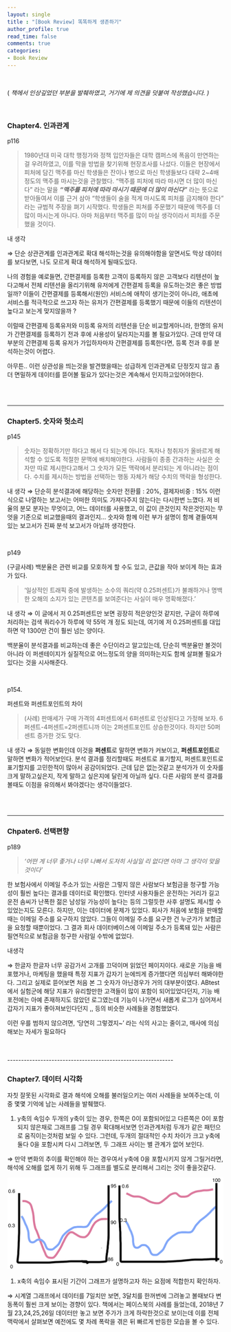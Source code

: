 ```yaml
---
layout: single
title : "[Book Review] 똑똑하게 생존하기"
author_profile: true
read_time: false
comments: true
categories:
- Book Review
---
```

<br>


( *책에서 인상깊었던 부분을 발췌하였고, 거기에 제 의견을 덧붙여 작성했습니다. )*

<br>

### Chapter4. 인과관계

p116

> 1980년대 미국 대학 행정가와 정책 입안자들은 대학 캠퍼스에 폭음이 만연하는 걸 우려하였고, 이를 막을 방법을 찾기위해 현장조사를 나섰다.
이들은 현장에서 피처에 담긴 맥주를 마신 학생들은 잔이나 병으로 마신 학생들보다 대략 2~4배 정도의 맥주를 마시는것을 관찰했다.
“맥주를 피처에 따라 마시면 더 많이 마신다” 라는 말을 ***“맥주를 피처에 따라 마시기 때문에 더 많이 마신다”*** 라는 뜻으로 받아들여서 이를 근거 삼아 “학생들이 술을 적게 마시도록 피처를 금지해야 한다” 라는 규범적 주장을 펴기 시작했다.
학생들은 피쳐를 주문했기 때문에 맥주를 더 많이 마시는게 아니다. 아마 처음부터 맥주를 많이 마실 생각이라서 피처를 주문했을 것이다.
> 

내 생각

⇒ 단순 상관관계를 인과관계로 확대 해석하는것을 유의해야함을 알면서도 막상 데이터를 보다보면, 나도 모르게 확대 해석하게 될때도있다. 

나의 경험을 예로들면, 간편결제를 등록한 고객이 등록하지 않은 고객보다 리텐션이 높다고해서 전체 리텐션을 올리기위해 유저에게 간편결제 등록을 유도하는것은 좋은 방법일까?
이들이 간편결제를 등록해서(원인) 서비스에 애착이 생기는것이 아니라, 애초에 서비스를 적극적으로 쓰고자 하는 유저가 간편결제를 등록했기 때문에 이들의 리텐션이 높다고 보는게 맞지않을까 ?

이럴때 간편결제 등록유저와 미등록 유저의 리텐션을 단순 비교할게아니라, 한명의 유저가 간편결제를 등록하기 전과 후에 사용성이 달라지는지를 볼 필요가있다. 근데 만약 대부분의 간편결제 등록 유저가 가입하자마자 간편결제를 등록한다면, 등록 전과 후를 분석하는것이 어렵다.

아무튼.. 이런 상관성을 띄는것을 발견했을때는 성급하게 인과관계로 단정짓지 않고 좀더 면밀하게 데이터를 뜯어볼 필요가 있다는것은 계속해서 인지하고있어야한다.

<br>
<br>

------------------------------------------------------------

### **Chapter5. 숫자와 헛소리**

p145

> 숫자는 정확하기만 하다고 해서 다 되는게 아니다. 독자나 청취자가 올바르게 해석할 수 있도록 적절한 문맥에 배치해야한다. 사람들이 종종 간과하는 사실은 숫자만 따로 제시한다고해서 그 숫자가 모든 맥락에서 분리되는 게 아니라는 점이다. 수치를 제시하는 방법을 선택하는 행동 자체가 해당 수치의 맥락을 형성한다.
> 

내 생각 
⇒ 단순히 분석결과에 해당하는 숫자만  전환률 : 20%, 결제자비중 : 15% 이런식으로 나열하는 보고서는 어떠한 의미도 가져다주지 않는다는 다시한번 느꼈다. 
저 비율의 분모 분자는 무엇이고, 어느 데이터를 사용했고, 이 값이 큰것인지 작은것인지는 무엇을 기준으로 비교했을때의 결과인지… 
숫자와 함께 이런 부가 설명이 함께 곁들여져 있는 보고서가 진짜 분석 보고서가 아닐까 생각한다.

<br>


p149

(구글사례) 백분율은 관련 비교를 모호하게 할 수도 있고, 큰값을 작아 보이게 하는 효과가 있다.

> ‘일상적인 트래픽 중에 발생하는 소수의 쿼리(약 0.25퍼센트)가 불쾌하거나 명백한 오해의 소지가 있는 콘텐츠를 보여준다는 사실이 매우 명확해졌다.’
> 

내 생각 
⇒ 이 글에서 저 0.25퍼센트만 보면 굉장히 적은양인것 같지만, 구글이 하루에 처리하는 검색 쿼리수가 하루에 약 55억 개 정도 되는데, 여기에 저 0.25퍼센트를 대입하면 약 1300만 건이 훨씬 넘는 양이다.

백분율이 분석결과를 비교하는데 좋은 수단이라고 알고있는데, 단순히 백분율만 볼것이 아니라 이 퍼센테이지가 실질적으로 어느정도의 양을 의미하는지도 함께 살펴볼 필요가 있다는 것을 시사해준다.

<br>

p154.

퍼센트와 퍼센트포인트의 차이

> (사례)
판매세가 구매 가격의 4퍼센트에서 6퍼센트로 인상된다고 가정해 보자. 6퍼센트-4퍼센트=2퍼센트니까 이는 2퍼센트포인트 상승한것이다. 하지만 50퍼센트 증가한 것도 맞다.
> 

내 생각 
⇒ 동일한 변화인데 이것을 **퍼센트**로 말하면 변화가 커보이고, **퍼센트포인트**로 말하면 변화가 적어보인다. 
분석 결과를 정리할때도 퍼센트로 표기할지, 퍼센트포인트로 표기할지를 고민한적이 많아서 공감이되었다. 근데 답은 없는것같고 분석가가 이 숫자를 크게 말하고싶은지, 작게 말하고 싶은지에 달린게 아닐까 싶다.
다른 사람의 분석 결과를 볼때도 이점을 유의해서 봐야겠다는 생각이들었다.



<br>
<br>

------------------------------------------------------------

### Chpater6. 선택편향

p189

> *‘어떤 게 너무 좋거나 너무 나빠서 도저히 사실일 리 없다면 아마 그 생각이 맞을것이다’*

한 보험사에서 이메일 주소가 있는 사람은 그렇지 않은 사람보다 보험금을 청구할 가능성이 훨씬 높다는 결과를 데이터로 확인했다. 인터넷 사용자들은 운전하는 거리가 길고 운전 솜씨가 난폭한 젊은 남성일 가능성이 높다는 등의 그럴듯한 사후 설명도 제시할 수 있었는지도 모른다. 
하지만, 이는 데이터에 문제가 있었다. 회사가 처음에 보험을 판매할 때는 이메일 주소를 요구하지 않았다. 그들이 이메일 주소를 요구한 건 누군가가 보험금을 요청할 때뿐이었다. 그 결과 회사 데이터베이스에 이메일 주소가 등록돼 있는 사람은 필연적으로 보험금을 청구한 사람일 수밖에 없었다.
> 

내생각

⇒ 한글자 한글자 너무 공감가서 고개를 끄덕이며 읽었던 페이지이다. 
새로운 기능을 배포했거나, 마케팅을 했을때 특정 지표가 갑자기 눈에띄게 증가했다면 의심부터 해봐야한다. 그리고 실제로 뜯어보면 처음 본 그 숫자가 아닌경우가 거의 대부분이였다. 
ABtest 에서 실험군에 해당 지표가 유리할만한 고객들이 많이 포함이 되어있었다던지, 기능 배포전에는 아예 존재하지도 않았던 로그였는데 기능이 나가면서 새롭게 로그가 심어져서 갑자기 지표가 좋아져보인다던지 ,, 등의 비슷한 사례들을 경험했었다. 

이런 우를 범하지 않으려면, ‘당연히 그렇겠지~’ 라는 식의 사고는 줄이고, 매사에 의심해보는 자세가 필요하다


<br>
<br>
------------------------------------------------------------

### **Chapter7. 데이터 시각화**

자칫 잘못된 시각화로 결과 해석에 오해를 불러일으키는 여러 사례들을 보여주는데, 이 중 몇몇 기억에 남는 사례들을 발췌했다.

1. y축의 속임수
두개의 y축이 있는 경우,  한쪽은 0이 포함되어있고 다른쪽은 0이 포함되지 않은채로 그래프를 그릴 경우
확대해서보면 인과관계처럼 두개가 같은 패턴으로 움직이는것처럼 보일 수 있다.
그런데,  두개의 절대적인 수치 차이가 크고 y축에 둘다 0을 포함시켜 다시 그려보면, 두 그래프 사이는 별 관계가 없어 보인다. 

⇒ 만약 변화의 추이를 확인해야 하는 경우여서 y축에 0을 포함시키지 않게 그릴거라면, 해석에 오해를 없게 하기 위해 두 그래프를 별도로 분리해서 그리는 것이 좋을것같다.

![png](/images/2023-05-29-BookReview-SurviveSmart_files/2023-05-29-BookReview-SurviveSmart_1.png)

1. x축의 속임수
표시된 기간이 그래프가 설명하고자 하는 요점에 적합한지 확인하자.

⇒ 시계열 그래프에서 데이터를 7일치만 보면, 3달치를 한꺼번에 그려놓고 볼때보다 변동폭이 훨씬 크게 보이는 경향이 있다. 
책에서는 페이스북의 사례를 들었는데, 2018년 7월 23,24,25,26일 데이터만 놓고 보면 주가가 크게 하락한것으로 보이는데 이를 전체 맥락에서 살펴보면 예전에도 몇 차례 폭락을 겪은 뒤 빠르게 반등한 모습을 볼 수 있다.


<br>
